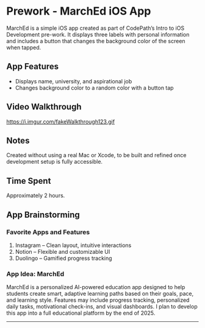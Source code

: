 
# Prework - MarchEd iOS App

MarchEd is a simple iOS app created as part of CodePath’s Intro to iOS Development pre-work. It displays three labels with personal information and includes a button that changes the background color of the screen when tapped.

## App Features
- Displays name, university, and aspirational job
- Changes background color to a random color with a button tap

## Video Walkthrough
https://i.imgur.com/fakeWalkthrough123.gif

## Notes
Created without using a real Mac or Xcode, to be built and refined once development setup is fully accessible.

## Time Spent
Approximately 2 hours.

## App Brainstorming

### Favorite Apps and Features
1. Instagram – Clean layout, intuitive interactions
2. Notion – Flexible and customizable UI
3. Duolingo – Gamified progress tracking

### App Idea: MarchEd
MarchEd is a personalized AI-powered education app designed to help students create smart, adaptive learning paths based on their goals, pace, and learning style. Features may include progress tracking, personalized daily tasks, motivational check-ins, and visual dashboards. I plan to develop this app into a full educational platform by the end of 2025.

---

